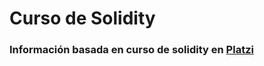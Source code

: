 # Curso de Solidity

### Información basada en curso de solidity en [Platzi](https://platzi.com/cursos/solidity/ "platzi link")

